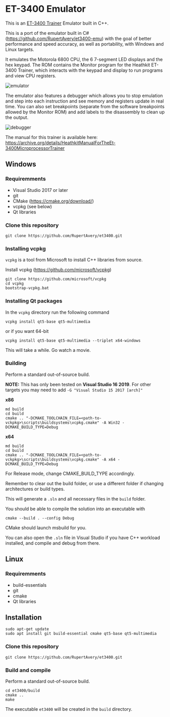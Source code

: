 # ET-3400 Emulator

This is an [ET-3400 Trainer](http://www.oldcomputermuseum.com/heathkit_et3400.html) Emulator built in C++.

This is a port of the emulator built in C# (https://github.com/RupertAvery/et3400-emu) with the goal of better performance and speed accuracy, as well as portability, with Windows and Linux targets.

It emulates the Motorola 6800 CPU, the 6 7-segment LED displays and the hex keypad. The ROM contains the Monitor program for the Heathkit ET-3400 Trainer, which interacts with the keypad and display to run programs and view CPU registers.

![emulator](https://user-images.githubusercontent.com/1910659/99161743-41c0cd00-2730-11eb-83b4-651fbd18b973.png)

The emulator also features a debugger which allows you to stop emulation and step into each instruction and see memory and registers update in real time. You can also set breakpoints (separate from the software breakpoints allowed by the Monitor ROM) and add labels to the disassembly to clean up the output. 

![debugger](https://user-images.githubusercontent.com/1910659/99161744-44bbbd80-2730-11eb-8ce4-54aec7b27489.png)

The manual for this trainer is available here: https://archive.org/details/HeathkitManualForTheEt-3400MicroprocessorTrainer

## Windows

### Requiremments

* Visual Studio 2017 or later
* git
* CMake (https://cmake.org/download/)
* vcpkg (see below)
* Qt libraries

### Clone this repository

```
git clone https://github.com/RupertAvery/et3400.git
```

### Installing vcpkg 

`vcpkg` is a tool from Microsoft to install C++ libraries from source.

Install vcpkg (https://github.com/microsoft/vcpkg)

```
git clone https://github.com/microsoft/vcpkg
cd vcpkg
bootstrap-vcpkg.bat
```

### Installing Qt packages

In the `vcpkg` directory run the following command

```
vcpkg install qt5-base qt5-multimedia
```

or if you want 64-bit

```
vcpkg install qt5-base qt5-multimedia --triplet x64-windows
```


This will take a while. Go watch a movie.

### Building

Perform a standard out-of-source build.

**NOTE:** This has only been tested on **Visual Studio 16 2019**. For other targets you may need to add `-G "Visual Studio 15 2017 [arch]"`

**x86**

```
md build
cd build
cmake .. "-DCMAKE_TOOLCHAIN_FILE=<path-to-vckpkg>\scripts\buildsystems\vcpkg.cmake" -A Win32 -DCMAKE_BUILD_TYPE=Debug
```

**x64**

```
md build
cd build
cmake .. "-DCMAKE_TOOLCHAIN_FILE=<path-to-vckpkg>\scripts\buildsystems\vcpkg.cmake" -A x64 -DCMAKE_BUILD_TYPE=Debug
```

For Release mode, change CMAKE_BUILD_TYPE accordingly.

Remember to clear out the build folder, or use a different folder if changing architectures or build types.
 
This will generate a `.sln` and all necessary files in the `build` folder.

You should be able to compile the solution into an executable with

```
cmake --build . --config Debug
```

CMake should launch msbuild for you.

You can also open the `.sln` file in Visual Studio if you have C++ workload installed, and compile and debug from there.


## Linux

### Requiremments

* build-essentials
* git
* cmake
* Qt libraries


## Installation

```
sudo apt-get update
sudo apt install git build-essential cmake qt5-base qt5-multimedia
```

### Clone this repository

```
git clone https://github.com/RupertAvery/et3400.git
```

### Build and compile

Perform a standard out-of-source build.

```
cd et3400/build
cmake ..
make
```

The executable `et3400` will be created in the `build` directory.
